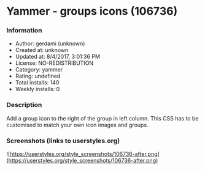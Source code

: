 # Yammer - groups icons (106736)

### Information
- Author: gerdami (unknown)
- Created at: unknown
- Updated at: 8/4/2017, 3:01:36 PM
- License: NO-REDISTRIBUTION
- Category: yammer
- Rating: undefined
- Total installs: 140
- Weekly installs: 0


### Description
Add a group icon to the right of the group in left column.
This CSS has to be customised to match your own icon images and groups.


### Screenshots (links to userstyles.org)
![https://userstyles.org/style_screenshots/106736-after.png](https://userstyles.org/style_screenshots/106736-after.png)



